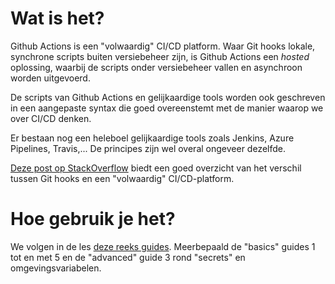 # Wat is het?

Github Actions is een "volwaardig" CI/CD platform.
Waar Git hooks lokale, synchrone scripts buiten versiebeheer zijn, is Github Actions een *hosted* oplossing, waarbij de scripts onder versiebeheer vallen en asynchroon worden uitgevoerd.

De scripts van Github Actions en gelijkaardige tools worden ook geschreven in een aangepaste syntax die goed overeenstemt met de manier waarop we over CI/CD denken.

Er bestaan nog een heleboel gelijkaardige tools zoals Jenkins, Azure Pipelines, Travis,... De principes zijn wel overal ongeveer dezelfde.

[Deze post op StackOverflow](https://devops.stackexchange.com/questions/8447/ci-platforms-versus-simple-git-hooks) biedt een goed overzicht van het verschil tussen Git hooks en een "volwaardig" CI/CD-platform.

# Hoe gebruik je het?
We volgen in de les [deze reeks guides](https://resources.github.com/learn/pathways/automation/essentials/automated-application-deployment-with-github-actions-and-pages/). Meerbepaald de "basics" guides 1 tot en met 5 en de "advanced" guide 3 rond "secrets" en omgevingsvariabelen.
